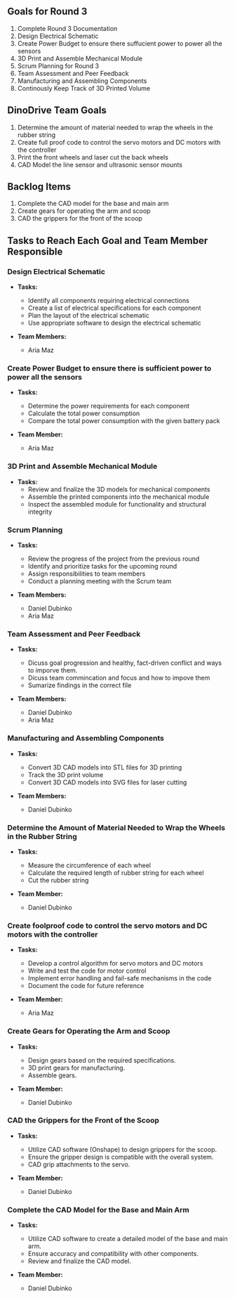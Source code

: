 ## Goals for Round 3

1. Complete Round 3 Documentation
2. Design Electrical Schematic
3. Create Power Budget to ensure there suffucient power to power all the sensors
4. 3D Print and Assemble Mechanical Module
5. Scrum Planning for Round 3
6. Team Assessment and Peer Feedback
7. Manufacturing and Assembling Components 
8. Continously Keep Track of 3D Printed Volume

## DinoDrive Team Goals

1. Determine the amount of material needed to wrap the wheels in the rubber string
2. Create full proof code to control the servo motors and DC motors with the controller
3. Print the front wheels and laser cut the back wheels
4. CAD Model the line sensor and ultrasonic sensor mounts

## Backlog Items

1. Complete the CAD model for the base and main arm
2. Create gears for operating the arm and scoop
3. CAD the grippers for the front of the scoop

## Tasks to Reach Each Goal and Team Member Responsible
### Design Electrical Schematic
- **Tasks:**
  - Identify all components requiring electrical connections
  - Create a list of electrical specifications for each component
  - Plan the layout of the electrical schematic
  - Use appropriate software to design the electrical schematic

- **Team Members:**
  - Aria Maz

### Create Power Budget to ensure there is sufficient power to power all the sensors
- **Tasks:**
  - Determine the power requirements for each component
  - Calculate the total power consumption
  - Compare the total power consumption with the given battery pack

- **Team Member:**
  - Aria Maz

### 3D Print and Assemble Mechanical Module
- **Tasks:**
  - Review and finalize the 3D models for mechanical components
  - Assemble the printed components into the mechanical module
  - Inspect the assembled module for functionality and structural integrity

### Scrum Planning
- **Tasks:**
  - Review the progress of the project from the previous round
  - Identify and prioritize tasks for the upcoming round
  - Assign responsibilities to team members
  - Conduct a planning meeting with the Scrum team

- **Team Members:**
  - Daniel Dubinko
  - Aria Maz

### Team Assessment and Peer Feedback
- **Tasks:**
  - Dicuss goal progression and healthy, fact-driven conflict and ways to imporve them. 
  - Dicuss team commincation and focus and how to impove them
  - Sumarize findings in the correct file

- **Team Members:**
  - Daniel Dubinko
  - Aria Maz

###  Manufacturing and Assembling Components
- **Tasks:**
  - Convert 3D CAD models into STL files for 3D printing
  - Track the 3D print volume
  - Convert 3D CAD models into SVG files for laser cutting

- **Team Members:**
  - Daniel Dubinko

### Determine the Amount of Material Needed to Wrap the Wheels in the Rubber String
- **Tasks:**
  - Measure the circumference of each wheel
  - Calculate the required length of rubber string for each wheel
  - Cut the rubber string

- **Team Member:**
  - Daniel Dubinko

### Create foolproof code to control the servo motors and DC motors with the controller
- **Tasks:**
  - Develop a control algorithm for servo motors and DC motors
  - Write and test the code for motor control
  - Implement error handling and fail-safe mechanisms in the code
  - Document the code for future reference

- **Team Member:**
  - Aria Maz

### Create Gears for Operating the Arm and Scoop
- **Tasks:**
  - Design gears based on the required specifications.
  - 3D print gears for manufacturing.
  - Assemble gears.

- **Team Member:**
  - Daniel Dubinko

### CAD the Grippers for the Front of the Scoop
- **Tasks:**
  - Utilize CAD software (Onshape) to design grippers for the scoop.
  - Ensure the gripper design is compatible with the overall system.
  - CAD grip attachments to the servo.

- **Team Member:**
  - Daniel Dubinko

### Complete the CAD Model for the Base and Main Arm
- **Tasks:**
  - Utilize CAD software to create a detailed model of the base and main arm.
  - Ensure accuracy and compatibility with other components.
  - Review and finalize the CAD model.

- **Team Member:**
  - Daniel Dubinko